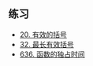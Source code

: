 ## 练习

- [20. 有效的括号](https://u.geekbang.org/lesson/457?article=604704)
- [32. 最长有效括号](https://u.geekbang.org/lesson/457?article=604706)
- [636. 函数的独占时间](https://leetcode.cn/problems/exclusive-time-of-functions/description/)
